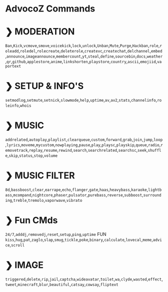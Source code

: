 # AdvocoZ Commands 

 # ❯ MODERATION
 `Ban`,`Kick`,`vcmove`,`smove`,`voicekick`,`lock`,`unlock`,`Unban`,`Mute`,`Purge`,`Hackban`,`role`,`roleadd`,`roledel`,`rolecreate`,`deleterole`,`createvc`,`createchat`,`delchannel`,`embed`,`announce`,`imageannounce`,`membercount`,`yt`,`steal`,`define`,`sourcebin`,`docs`,`weather`,`qr`,`github`,`applestore`,`anime`,`linkshorten`,`playstore`,`country`,`ascii`,`emojiid`,`vaportext`


 # ❯ SETUP & INFO'S 
`setmodlog`,`setmute`,`setnick`,`slowmode`,`help`,`uptime`,`av`,`av2`,`stats`,`channelinfo`,`roleinfo`,`whois`

# ❯ MUSIC 
`addrelated`,`autoplay`,`playlist`,`clearqueue`,`custom`,`forward`,`grab`,`join`,`jump`,`loop`,`lyrics`,`moveme`,`mycustom`,`nowplaying`,`pause`,`play`,`playsc`,`playskip`,`queue`,`radio`,`removetrack`,`replay`,`resume`,`rewind`,`search`,`searchrelated`,`searchsc`,`seek`,`shuffle`,`skip`,`status`,`stop`,`volume`

 # ❯ MUSIC FILTER
 `8d`,`bassboost`,`clear`,`earrape`,`echo`,`flanger`,`gate`,`haas`,`heavybass`,`karaoke`,`lightbass`,`mcompand`,`nightcore`,`phaser`,`pulsator`,`purebass`,`reverse`,`subboost`,`surrounding`,`treble`,`tremolo`,`vaporwave`,`vibrato`


 # ❯ Fun CMds 
`24/7`,`adddj`,`removedj`,`reset`,`setup`,`ping`,`uptime`
    FUN `kiss`,`hug`,`pat`,`zaglo`,`slap`,`smug`,`tickle`,`poke`,`binary`,`calculate`,`lovecal`,`meme`,`advice`,`scroll`
 # ❯ IMAGE 
`triggered`,`delete`,`rip`,`jail`,`captcha`,`wideavatar`,`toilet`,`wa`,`clyde`,`wasted`,`effect`,`tweet`,`minecraft`,`blur`,`beautiful`,`catsay`,`cowsay`,`fliptext`
